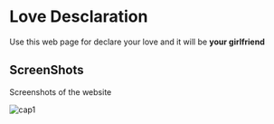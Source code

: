 # Love Desclaration
Use this web page for declare your love and it will be **your girlfriend**

## ScreenShots
Screenshots of the website

![cap1](https://user-images.githubusercontent.com/71855980/108305937-17403f00-7179-11eb-9ec5-d5211464fe42.png)
